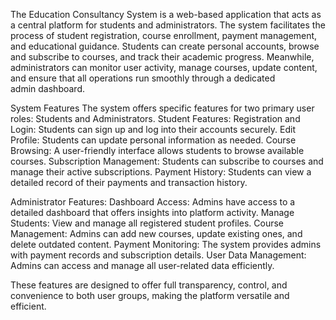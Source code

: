 The Education Consultancy System is a web-based application that acts as a central platform for students and administrators. 
The system facilitates the process of student registration, course enrollment, payment management, and educational guidance. 
Students can create personal accounts, browse and subscribe to courses, and track their academic progress. 
Meanwhile, administrators can monitor user activity, manage courses, update content, and ensure that all operations run smoothly through a dedicated admin dashboard.

System Features
The system offers specific features for two primary user roles: Students and Administrators.
Student Features:
Registration and Login: Students can sign up and log into their accounts securely.
Edit Profile: Students can update personal information as needed.
Course Browsing: A user-friendly interface allows students to browse available courses.
Subscription Management: Students can subscribe to courses and manage their active subscriptions.
Payment History: Students can view a detailed record of their payments and transaction history.

Administrator Features:
Dashboard Access: Admins have access to a detailed dashboard that offers insights into platform activity.
Manage Students: View and manage all registered student profiles.
Course Management: Admins can add new courses, update existing ones, and delete outdated content.
Payment Monitoring: The system provides admins with payment records and subscription details.
User Data Management: Admins can access and manage all user-related data efficiently.

These features are designed to offer full transparency, control, and convenience to both user groups, making the platform versatile and efficient.

